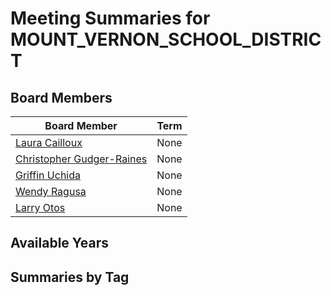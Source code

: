 # Meeting Summaries for MOUNT_VERNON_SCHOOL_DISTRICT

## Board Members

| Board Member       | Term           |
|--------------------|----------------|
| [Laura Cailloux](board_member_256.md) | None |
| [Christopher Gudger-Raines](board_member_257.md) | None |
| [Griffin Uchida](board_member_258.md) | None |
| [Wendy Ragusa](board_member_259.md) | None |
| [Larry Otos](board_member_260.md) | None |

## Available Years

## Summaries by Tag
